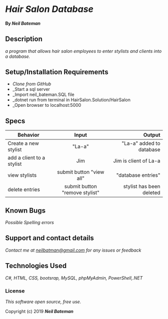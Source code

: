 # _Hair Salon Database_



#### By _**Neil Bateman**_

## Description

_a program that allows hair salon employees to enter stylists and clients into a database._

## Setup/Installation Requirements
* _Clone from GitHub_
* _Start a sql server
* _Import neil_bateman.SQL file
* _dotnet run from terminal in HairSalon.Solution/HairSalon
* _Open browser to localhost:5000

## Specs

| Behavior | Input | Output |
| ------------- |:-------------:| -----:|
| Create a new stylist | "La-a" | "La-a" added to database |
| add a client to a stylist | Jim | Jim is client of La-a |
| view stylists | submit button "view all" | "database entries" |
| delete entries | submit button "remove stylist" | stylist has been deleted |

## Known Bugs

_Possible Spelling errors_

## Support and contact details

_Contact me at neilbatman@gmail.com for any issues or feedback_

## Technologies Used

_C#, HTML, CSS, bootsrap, MySQL, phpMyAdmin, PowerShell,.NET_

### License

*This software open source, free use.*

Copyright (c) 2019 **_Neil Bateman_**
